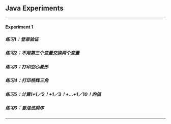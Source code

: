 ## Java Experiments
--------------------------------

#### Experiment 1
##### 练习1：登录验证
##### 练习2：不用第三个变量交换两个变量
##### 练习3：打印空心菱形
##### 练习4：打印杨辉三角
##### 练习5：计算1+1／2！+1／3！+…+1／10！的值
##### 练习6：冒泡法排序

------------------------------
